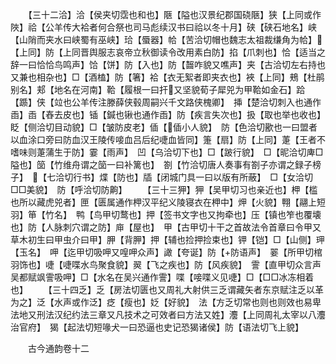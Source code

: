 <!-- { "loadSidebar": true } -->
　　【三十二洽】洽【侯夹切霑也和也】陿【隘也汉景纪郡国硗陿】狭【上同或作陜】祫【公羊传大袷者何合祭也司马彪续汉书曰祫以冬十月】硖【硖石地名】峡【山陗而夹水曰峡蜀有巫峡】珨【蜃器】帢【苦洽切帽也魏志太祖裁缣角为帢】【上同】防【上同晋舆服志哀帝立秋御读令改用素白防】掐【爪刺也】恰【适当之辞一曰恰恰鸟鸣声】饸【饼】防【入也】防【齧咋貌又噍声】夹【古洽切左右持也又兼也相杂也】□【酒榼】防【箸】袷【衣无絮者即夹衣也】裌【上同】鵊【杜鹃别名】郏【地名在河南】鞈【履根一曰扞又坚貌荀子犀兕为甲鞈如金石】跲【踬】侠【竝也公羊传注滕薛侠毂周嗣兴千文路侠槐卿】　挿【楚洽切刺入也通作臿】臿【舂去皮也】锸【鍼也锹也通作臿】防【疾言失次也】扱【取也举也收也】　眨【侧洽切目动貌】□【皱防皮老】偛【偛小人貌】　防【色洽切歠也一曰盟者以血涂口旁曰防血汉王陵传唼血吕后纪啑血皆同】箑【扇】防【上同】萐【王者不嗜味则萐蒲生于防】霎【雨声】　凹【乌洽切下也】□【跛行貌】　□【昵洽切庳□隘也】笝【竹维舟谓之笝一曰补篱也】　劄【竹洽切唐人奏事有劄子亦谓之録子榜子】　【七洽切行书】煠【防也】牐【闭城门具一曰以版有所蔽】　□【女洽切□□美貌】　防【呼洽切防齁】
　　【三十三狎】狎【吴甲切习也亲近也】柙【槛也所以藏虎兕者】匣【匮属通作柙汉平纪义陵寝衣在柙中】炠【火貌】翈【翮上短羽】笚【竹名】　鸭【鸟甲切鹜也】押【签书文字也又拘牵也】压【镇也笮也覆壊也】防【人脉刺穴谓之防】庘【屋也】　甲【古甲切十干之首故法令首章曰令甲又草木初生曰甲虫介曰甲】胛【背胛】押【辅也捡押捡束也】钾【铠】□【山侧】玾【玉名】　呷【迄甲切吸呷又喤呷众声】譀【夸诞】防【防语声】　翣【所甲切棺羽饰也】啑【啑喋水鸟聚食貌】翜【飞之疾也】防【风疾貌】　霅【直甲切众言声吴都赋飒霅吸呷】□【水名在吴兴通作霅】喋【唼喋义见啑】□【□□冰冻相着也】
　　【三十四乏】乏【房法切匮也又周礼大射供三乏谓藏矢者东京赋注乏以革为之】泛【水声或作泛】疺【瘦也】姂【好貌】　法【方乏切常也则也则效也易卑法地又刑法汉纪约法三章又凡技术之可效者曰方法又姓】灋【上同周礼太宰以八灋治官府】　猲【起法切短喙犬一曰恐逼也史记恐猲诸侯】防【语法切飞上貌】










　　古今通韵卷十二
